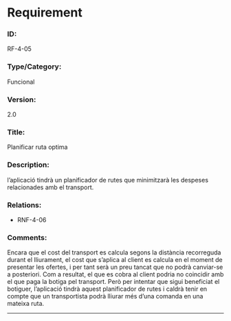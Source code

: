 # Requirement

### ID:
RF-4-05

### Type/Category:
Funcional

### Version:
2.0

### Title:
Planificar ruta optima

### Description:
l’aplicació tindrà un planificador de rutes que minimitzarà les despeses relacionades amb el transport.

### Relations:
* RNF-4-06

### Comments:
Encara que el cost del transport es calcula segons la distància recorreguda durant el lliurament, el cost que s’aplica al client es calcula en el moment de presentar les ofertes, i per tant serà un preu tancat que no podrà canviar-se a posteriori. Com a resultat, el que es cobra al client podria no coincidir amb el que paga la botiga pel transport. Però per intentar que sigui beneficiat el botiguer, l’aplicació tindrà aquest planificador de rutes i caldrà tenir en compte que un transportista podrà lliurar més d’una comanda en una mateixa ruta.

---